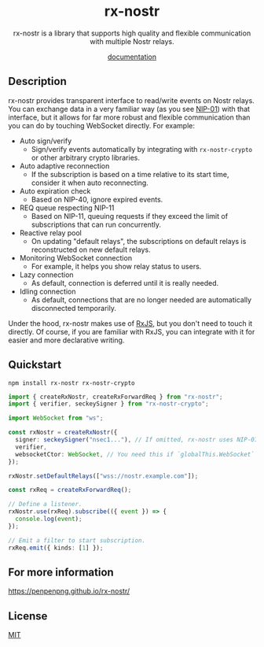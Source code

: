 <h1 align="center">rx-nostr</h1>

<p align="center">
  rx-nostr is a library that supports high quality and flexible communication with multiple Nostr relays.
</p>

<p align="center">
  <a href="https://penpenpng.github.io/rx-nostr/">documentation</a>
</p>

## Description

rx-nostr provides transparent interface to read/write events on Nostr relays.
You can exchange data in a very familiar way (as you see [NIP-01](https://github.com/nostr-protocol/nips/blob/master/01.md)) with that interface, but it allows for far more robust and flexible communication than you can do by touching WebSocket directly. For example:

- Auto sign/verify
  - Sign/verify events automatically by integrating with `rx-nostr-crypto` or other arbitrary crypto libraries.
- Auto adaptive reconnection
  - If the subscription is based on a time relative to its start time, consider it when auto reconnecting.
- Auto expiration check
  - Based on NIP-40, ignore expired events.
- REQ queue respecting NIP-11
  - Based on NIP-11, queuing requests if they exceed the limit of subscriptions that can run concurrently.
- Reactive relay pool
  - On updating "default relays", the subscriptions on default relays is reconstructed on new default relays.
- Monitoring WebSocket connection
  - For example, it helps you show relay status to users.
- Lazy connection
  - As default, connection is deferred until it is really needed.
- Idling connection
  - As default, connections that are no longer needed are automatically disconnected temporarily.

Under the hood, rx-nostr makes use of [RxJS](https://rxjs.dev/), but you don't need to touch it directly. Of course, if you are familiar with RxJS, you can integrate with it for easier and more declarative writing.

## Quickstart

```
npm install rx-nostr rx-nostr-crypto
```

```ts
import { createRxNostr, createRxForwardReq } from "rx-nostr";
import { verifier, seckeySigner } from "rx-nostr-crypto";

import WebSocket from "ws";

const rxNostr = createRxNostr({
  signer: seckeySigner("nsec1..."), // If omitted, rx-nostr uses NIP-07.
  verifier,
  websocketCtor: WebSocket, // You need this if `globalThis.WebSocket` doesn't exist (e.g. Node.js runtime).
});

rxNostr.setDefaultRelays(["wss://nostr.example.com"]);

const rxReq = createRxForwardReq();

// Define a listener.
rxNostr.use(rxReq).subscribe(({ event }) => {
  console.log(event);
});

// Emit a filter to start subscription.
rxReq.emit({ kinds: [1] });
```

## For more information

https://penpenpng.github.io/rx-nostr/

## License

[MIT](https://opensource.org/licenses/MIT)
